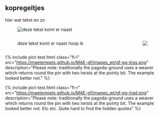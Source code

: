 <style>
diagram image, img.fl { float: left; }
diagram image, img.fr { float: right; }
diagram p.fl { left-margin:2em; color: red; }
diagram p.fr { color: blue; }	
.diagram, .break { clear: both; }
</style>

<body>

## kopregeltjes
  
hier wat tekst en zo     


<figure class="diagram">
	<img class="fl" src="https://maetempels.github.io/MAE-gf/images_wt/gf-pg-kiss.png">
	<p class="fl">deze tekst komt er naast</p>
	<p class="break"></p>
</figure>

  
  
<figure class="diagram">
	<img class="fr" src="https://maetempels.github.io/MAE-gf/images_wt/gf-pg-kiss.png">
	<p class="fr">deze tekst komt er naast hoop ik</p>
	<p class="break"></p>	
</figure>
  

{% include pict-test.html
  class="fl-l"
  src="https://maetempels.github.io/MAE-gf/images_wt/gf-pg-kiss.png"
  description="Please note: traditionally the pagoda-ground uses a weaver which returns round the pin with two twists at the pointy bit. The example looked better not."
%}

{% include pict-test.html
  class="fl-r"
  src="https://maetempels.github.io/MAE-gf/images_wt/gf-pg-trad.png"
  description="Please note: traditionally the pagoda-ground uses a weaver which returns round the pin with two twists at the pointy bit. The example looked better not. Etc etc. Quite hard to find the hidden quotes"
%}

</body>
